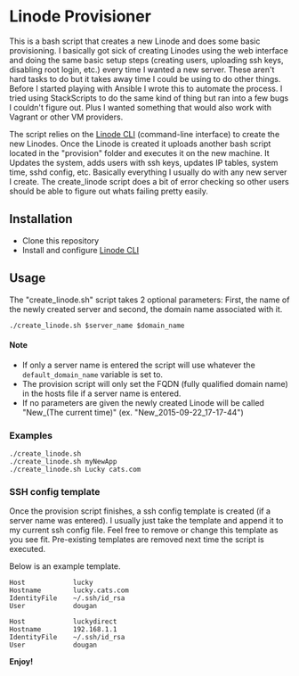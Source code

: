 # Linode Provisioner 

This is a bash script that creates a new Linode and does some basic provisioning.  I basically got sick of creating Linodes using the web interface and doing the same basic setup steps (creating users, uploading ssh keys, disabling root login, etc.) every time I wanted a new server. These aren't hard tasks to do but it takes away time I could be using to do other things. Before I started playing with Ansible I wrote this to automate the process. I tried using StackScripts to do the same kind of thing but ran into a few bugs I couldn't figure out. Plus I wanted something that would also work with Vagrant or other VM providers. 

The script relies on the [Linode CLI](https://github.com/linode/cli) (command-line interface) to create the new Linodes. Once the Linode is created it uploads another bash script located in the "provision" folder and executes it on the new machine.  It Updates the system, adds users with ssh keys, updates IP tables, system time, sshd config, etc. Basically everything I usually do with any new server I create.  The create_linode script does a bit of error checking so other users should be able to figure out whats failing pretty easily. 

## Installation

* Clone this repository
* Install and configure [Linode CLI](https://github.com/linode/cli)

## Usage

The "create_linode.sh" script takes 2 optional parameters: First, the name of the newly created server and second, the domain name associated with it. 
```
./create_linode.sh $server_name $domain_name
```

#### Note
* If only a server name is entered the script will use whatever the `default_domain_name` variable is set to.  
* The provision script will only set the FQDN (fully qualified domain name) in the hosts file if a server name is entered. 
* If no parameters are given the newly created Linode will be called "New_(The current time)" (ex. "New_2015-09-22_17-17-44") 

### Examples
```
./create_linode.sh
./create_linode.sh myNewApp
./create_linode.sh Lucky cats.com
```

### SSH config template
Once the provision script finishes, a ssh config template is created (if a server name was entered).  I usually just take the template and append it to my current ssh config file. Feel free to remove or change this template as you see fit.  Pre-existing templates are removed next time the script is executed.

Below is an example template.
```
Host			lucky
Hostname		lucky.cats.com
IdentityFile	~/.ssh/id_rsa
User			dougan

Host			luckydirect
Hostname		192.168.1.1 
IdentityFile	~/.ssh/id_rsa
User			dougan
```
**Enjoy!**